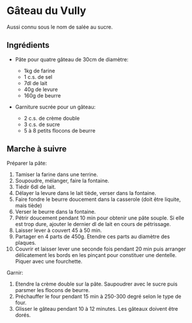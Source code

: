 Gâteau du Vully
===============

Aussi connu sous le nom de salée au sucre.

Ingrédients
-----------

- Pâte pour quatre gâteau de 30cm de diamètre:
  * 1kg de farine
  * 1 c.s. de sel
  * 7dl de lait
  * 40g de levure
  * 160g de beurre

- Garniture sucrée pour un gâteau:
  * 2 c.s. de crème double
  * 3 c.s. de sucre
  * 5 à 8 petits flocons de beurre

Marche à suivre
---------------

Préparer la pâte:

1. Tamiser la farine dans une terrine.
2. Soupoudre, mélanger, faire la fontaine.
3. Tiédir 6dl de lait.
4. Délayer la levure dans le lait tiède, verser dans la fontaine.
5. Faire fondre le beurre doucement dans la casserole (doit être liquite, mais
   tiède)
6. Verser le beurre dans la fontaine.
7. Pétrir doucement pendant 10 min pour obtenir une pâte souple. Si elle est
   trop dure, ajouter le dernier dl de lait en cours de pétrissage.
8. Laisser lever à couvert 45 à 50 min.
9. Partager en 4 parts de 450g. Etendre ces parts au diamètre des plaques.
10. Couvrir et laisser lever une seconde fois pendant 20 min puis arranger
    délicatement les bords en les pinçant pour constituer une dentelle.
    Piquer avec une fourchette.

Garnir:

1. Etendre la crème double sur la pâte. Saupoudrer avec le sucre puis parsmer
   les flocons de beurre.
2. Préchauffer le four pendant 15 min à 250-300 degré selon le type de four.
3. Glisser le gâteau pendant 10 à 12 minutes. Les gâteaux doivent être dorés.
